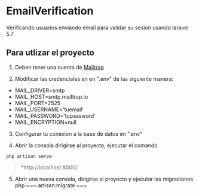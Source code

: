 # EmailVerification
Verificando usuarios enviando email para validar su sesion usando laravel 5.7


## Para utlizar el proyecto
1. Deben tener una cuenta de [Mailtrap](https://mailtrap.io/)

2. Modificar las credenciales en en ".env" de las siguiente manera:

* MAIL_DRIVER=smtp
* MAIL_HOST=smtp.mailtrap.io
* MAIL_PORT=2525
* MAIL_USERNAME='tuemail'
* MAIL_PASSWORD='tupassword'
* MAIL_ENCRYPTION=null

3. Configurar tu conexion a la base de datos en ".env"

4. Abrir la consola dirigirse al proyecto, ejecutar el comando  
~~~ 
php artisan serve 
~~~ 
 >*http://localhost:8000/
5. Abrir una nueva consola, dirigirse al proyecto y ejecutar las migraciones php ~~~ artisan:migrate ~~~
